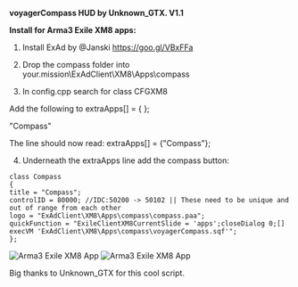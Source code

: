 **voyagerCompass HUD by Unknown_GTX. V1.1**

**Install for Arma3 Exile XM8 apps:**

1. Install ExAd by @Janski https://goo.gl/VBxFFa

2. Drop the compass folder into your.mission\ExAdClient\XM8\Apps\compass
   
3. In config.cpp search for class CFGXM8

Add the following to extraApps[] = { };

"Compass" 

The line should now read:  extraApps[] = {"Compass"};

4. Underneath the extraApps line add the compass button:
```
class Compass 
{
title = "Compass";
controlID = 80000; //IDC:50200 -> 50102 || These need to be unique and out of range from each other
logo = "ExAdClient\XM8\Apps\compass\compass.paa";
quickFunction = "ExileClientXM8CurrentSlide = 'apps';closeDialog 0;[] execVM 'ExAdClient\XM8\Apps\compass\voyagerCompass.sqf'";
};		
```

![Arma3 Exile XM8 App](https://raw.githubusercontent.com/aussie-battler/voyagerCompass-by-Unknown_GTX/master/2017.jpg)
![Arma3 Exile XM8 App](https://gfycat.com/PersonalRecklessIberianlynx)


Big thanks to Unknown_GTX for this cool script.
